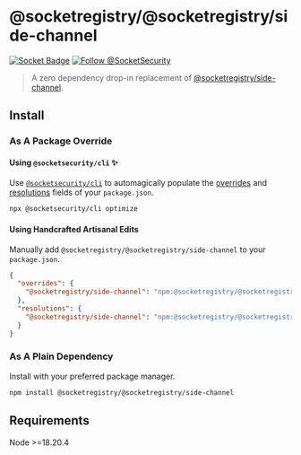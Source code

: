 # @socketregistry/@socketregistry/side-channel

[![Socket Badge](https://socket.dev/api/badge/npm/package/@socketregistry/@socketregistry/side-channel)](https://socket.dev/npm/package/@socketregistry/@socketregistry/side-channel)
[![Follow @SocketSecurity](https://img.shields.io/twitter/follow/SocketSecurity?style=social)](https://twitter.com/SocketSecurity)

> A zero dependency drop-in replacement of
> [@socketregistry/side-channel](https://www.npmjs.com/package/@socketregistry/side-channel).

## Install

### As A Package Override

#### Using `@socketsecurity/cli` :sparkles:

Use [`@socketsecurity/cli`](https://www.npmjs.com/package/@socketsecurity/cli)
to automagically populate the
[overrides](https://docs.npmjs.com/cli/v9/configuring-npm/package-json#overrides)
and [resolutions](https://yarnpkg.com/configuration/manifest#resolutions) fields
of your `package.json`.

```sh
npx @socketsecurity/cli optimize
```

#### Using Handcrafted Artisanal Edits

Manually add `@socketregistry/@socketregistry/side-channel` to your
`package.json`.

```json
{
  "overrides": {
    "@socketregistry/side-channel": "npm:@socketregistry/@socketregistry/side-channel@^1"
  },
  "resolutions": {
    "@socketregistry/side-channel": "npm:@socketregistry/@socketregistry/side-channel@^1"
  }
}
```

### As A Plain Dependency

Install with your preferred package manager.

```sh
npm install @socketregistry/@socketregistry/side-channel
```

## Requirements

Node &gt;=18.20.4
